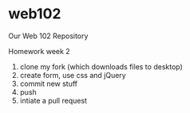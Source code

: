 web102
======

Our Web 102 Repository

Homework week 2

1) clone my fork (which downloads files to desktop)
2) create form, use css and jQuery
3) commit new stuff
4) push
5) intiate a pull request
